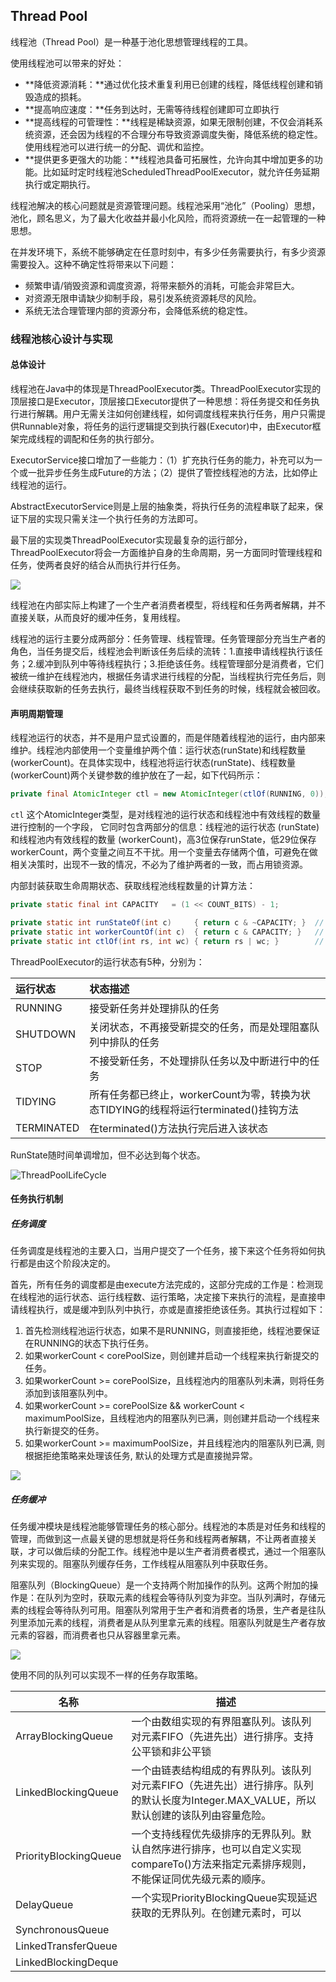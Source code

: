 ## Thread Pool

线程池（Thread Pool）是一种基于池化思想管理线程的工具。

使用线程池可以带来的好处：

- **降低资源消耗：**通过优化技术重复利用已创建的线程，降低线程创建和销毁造成的损耗。
- **提高响应速度：**任务到达时，无需等待线程创建即可立即执行
- **提高线程的可管理性：**线程是稀缺资源，如果无限制创建，不仅会消耗系统资源，还会因为线程的不合理分布导致资源调度失衡，降低系统的稳定性。使用线程池可以进行统一的分配、调优和监控。
- **提供更多更强大的功能：**线程池具备可拓展性，允许向其中增加更多的功能。比如延时定时线程池ScheduledThreadPoolExecutor，就允许任务延期执行或定期执行。

线程池解决的核心问题就是资源管理问题。线程池采用“池化”（Pooling）思想，池化，顾名思义，为了最大化收益并最小化风险，而将资源统一在一起管理的一种思想。

在并发环境下，系统不能够确定在任意时刻中，有多少任务需要执行，有多少资源需要投入。这种不确定性将带来以下问题：

- 频繁申请/销毁资源和调度资源，将带来额外的消耗，可能会非常巨大。
- 对资源无限申请缺少抑制手段，易引发系统资源耗尽的风险。
- 系统无法合理管理内部的资源分布，会降低系统的稳定性。

### 线程池核心设计与实现

#### 总体设计

线程池在Java中的体现是ThreadPoolExecutor类。ThreadPoolExecutor实现的顶层接口是Executor，顶层接口Executor提供了一种思想：将任务提交和任务执行进行解耦。用户无需关注如何创建线程，如何调度线程来执行任务，用户只需提供Runnable对象，将任务的运行逻辑提交到执行器(Executor)中，由Executor框架完成线程的调配和任务的执行部分。

ExecutorService接口增加了一些能力：（1）扩充执行任务的能力，补充可以为一个或一批异步任务生成Future的方法；（2）提供了管控线程池的方法，比如停止线程池的运行。

AbstractExecutorService则是上层的抽象类，将执行任务的流程串联了起来，保证下层的实现只需关注一个执行任务的方法即可。

最下层的实现类ThreadPoolExecutor实现最复杂的运行部分，ThreadPoolExecutor将会一方面维护自身的生命周期，另一方面同时管理线程和任务，使两者良好的结合从而执行并行任务。

![](D:%5Cternence%5CRoadToLearning%5Cimage%5CThreadPoolExecutor.png)

线程池在内部实际上构建了一个生产者消费者模型，将线程和任务两者解耦，并不直接关联，从而良好的缓冲任务，复用线程。

线程池的运行主要分成两部分：任务管理、线程管理。任务管理部分充当生产者的角色，当任务提交后，线程池会判断该任务后续的流转：1.直接申请线程执行该任务；2.缓冲到队列中等待线程执行；3.拒绝该任务。线程管理部分是消费者，它们被统一维护在线程池内，根据任务请求进行线程的分配，当线程执行完任务后，则会继续获取新的任务去执行，最终当线程获取不到任务的时候，线程就会被回收。

#### 声明周期管理

线程池运行的状态，并不是用户显式设置的，而是伴随着线程池的运行，由内部来维护。线程池内部使用一个变量维护两个值：运行状态(runState)和线程数量 (workerCount)。在具体实现中，线程池将运行状态(runState)、线程数量 (workerCount)两个关键参数的维护放在了一起，如下代码所示：

```java
private final AtomicInteger ctl = new AtomicInteger(ctlOf(RUNNING, 0));
```

`ctl` 这个AtomicInteger类型，是对线程池的运行状态和线程池中有效线程的数量进行控制的一个字段， 它同时包含两部分的信息：线程池的运行状态 (runState) 和线程池内有效线程的数量 (workerCount)，高3位保存runState，低29位保存workerCount，两个变量之间互不干扰。用一个变量去存储两个值，可避免在做相关决策时，出现不一致的情况，不必为了维护两者的一致，而占用锁资源。

内部封装获取生命周期状态、获取线程池线程数量的计算方法：

```java
private static final int CAPACITY   = (1 << COUNT_BITS) - 1;

private static int runStateOf(int c)     { return c & ~CAPACITY; }	// 计算当前运行状态
private static int workerCountOf(int c)  { return c & CAPACITY; }	// 计算当前线程数量
private static int ctlOf(int rs, int wc) { return rs | wc; }		// 通过状态和线程数生成ctl
```

ThreadPoolExecutor的运行状态有5种，分别为：

| 运行状态   | 状态描述                                                     |
| :--------- | :----------------------------------------------------------- |
| RUNNING    | 接受新任务并处理排队的任务                                   |
| SHUTDOWN   | 关闭状态，不再接受新提交的任务，而是处理阻塞队列中排队的任务 |
| STOP       | 不接受新任务，不处理排队任务以及中断进行中的任务             |
| TIDYING    | 所有任务都已终止，workerCount为零，转换为状态TIDYING的线程将运行terminated()挂钩方法 |
| TERMINATED | 在terminated()方法执行完后进入该状态                         |

RunState随时间单调增加，但不必达到每个状态。

![ThreadPoolLifeCycle](D:%5Cternence%5CRoadToLearning%5Cimage%5CThreadPoolLifeCycle.png)

#### 任务执行机制

##### 任务调度

任务调度是线程池的主要入口，当用户提交了一个任务，接下来这个任务将如何执行都是由这个阶段决定的。

首先，所有任务的调度都是由execute方法完成的，这部分完成的工作是：检测现在线程池的运行状态、运行线程数、运行策略，决定接下来执行的流程，是直接申请线程执行，或是缓冲到队列中执行，亦或是直接拒绝该任务。其执行过程如下：

1. 首先检测线程池运行状态，如果不是RUNNING，则直接拒绝，线程池要保证在RUNNING的状态下执行任务。
2. 如果workerCount < corePoolSize，则创建并启动一个线程来执行新提交的任务。
3. 如果workerCount >= corePoolSize，且线程池内的阻塞队列未满，则将任务添加到该阻塞队列中。
4. 如果workerCount >= corePoolSize && workerCount < maximumPoolSize，且线程池内的阻塞队列已满，则创建并启动一个线程来执行新提交的任务。
5. 如果workerCount >= maximumPoolSize，并且线程池内的阻塞队列已满, 则根据拒绝策略来处理该任务, 默认的处理方式是直接抛异常。

![](D:%5Cternence%5CRoadToLearning%5Cimage%5CTaskSchedulingProcess.png)

##### 任务缓冲

任务缓冲模块是线程池能够管理任务的核心部分。线程池的本质是对任务和线程的管理，而做到这一点最关键的思想就是将任务和线程两者解耦，不让两者直接关联，才可以做后续的分配工作。线程池中是以生产者消费者模式，通过一个阻塞队列来实现的。阻塞队列缓存任务，工作线程从阻塞队列中获取任务。

阻塞队列（BlockingQueue）是一个支持两个附加操作的队列。这两个附加的操作是：在队列为空时，获取元素的线程会等待队列变为非空。当队列满时，存储元素的线程会等待队列可用。阻塞队列常用于生产者和消费者的场景，生产者是往队列里添加元素的线程，消费者是从队列里拿元素的线程。阻塞队列就是生产者存放元素的容器，而消费者也只从容器里拿元素。

![](D:%5Cternence%5CRoadToLearning%5Cimage%5CBlockingQueue.png)

使用不同的队列可以实现不一样的任务存取策略。

| 名称                  | 描述                                                         |
| --------------------- | ------------------------------------------------------------ |
| ArrayBlockingQueue    | 一个由数组实现的有界阻塞队列。该队列对元素FIFO（先进先出）进行排序。支持公平锁和非公平锁 |
| LinkedBlockingQueue   | 一个由链表结构组成的有界队列。该队列对元素FIFO（先进先出）进行排序。队列的默认长度为Integer.MAX_VALUE，所以默认创建的该队列由容量危险。 |
| PriorityBlockingQueue | 一个支持线程优先级排序的无界队列。默认自然序进行排序，也可以自定义实现compareTo()方法来指定元素排序规则，不能保证同优先级元素的顺序。 |
| DelayQueue            | 一个实现PriorityBlockingQueue实现延迟获取的无界队列。在创建元素时，可以 |
| SynchronousQueue      |                                                              |
| LinkedTransferQueue   |                                                              |
| LinkedBlockingDeque   |                                                              |

